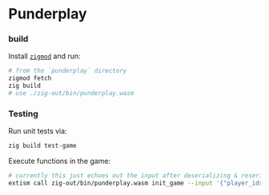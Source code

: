 # Punderplay

### build

Install [`zigmod`](https://github.com/nektro/zigmod#download) and run:

```sh
# from the `punderplay` directory
zigmod fetch
zig build
# use ./zig-out/bin/punderplay.wasm
```

### Testing

Run unit tests via: 
```sh
zig build test-game
```

Execute functions in the game:

```sh
# currently this just echoes out the input after deserializing & reserializing
extism call zig-out/bin/punderplay.wasm init_game --input '{"player_ids": ["steve", "ben"]}' | jq .
```